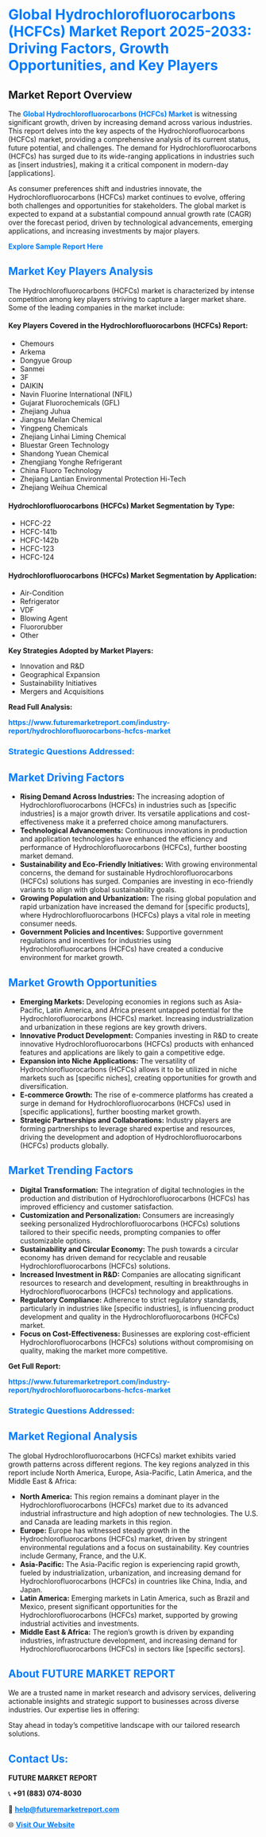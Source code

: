 <h1 style="color: #007BFF;">Global Hydrochlorofluorocarbons (HCFCs) Market Report 2025-2033: Driving Factors, Growth Opportunities, and Key Players</h1>

<section id="overview">
<h2>Market Report Overview</h2>
<p>The <a href="https://www.futuremarketreport.com/industry-report/hydrochlorofluorocarbons-hcfcs-market" style="color: #007BFF; text-decoration: none;"><strong>Global Hydrochlorofluorocarbons (HCFCs) Market</strong></a> is witnessing significant growth, driven by increasing demand across various industries. This report delves into the key aspects of the Hydrochlorofluorocarbons (HCFCs) market, providing a comprehensive analysis of its current status, future potential, and challenges. The demand for Hydrochlorofluorocarbons (HCFCs) has surged due to its wide-ranging applications in industries such as [insert industries], making it a critical component in modern-day [applications].</p>
<p>As consumer preferences shift and industries innovate, the Hydrochlorofluorocarbons (HCFCs) market continues to evolve, offering both challenges and opportunities for stakeholders. The global market is expected to expand at a substantial compound annual growth rate (CAGR) over the forecast period, driven by technological advancements, emerging applications, and increasing investments by major players.</p>
</section>

<section id="overview">
<p><a href="https://www.futuremarketreport.com/request-sample/reportId=91809" style="color: #007BFF; text-decoration: none;"><strong>Explore Sample Report Here</strong></a></p>
</section>

<section id="key-players">
<h2 style="color: #007BFF;">Market Key Players Analysis</h2>
<p>The Hydrochlorofluorocarbons (HCFCs) market is characterized by intense competition among key players striving to capture a larger market share. Some of the leading companies in the market include:</p>
<h4>Key Players Covered in the Hydrochlorofluorocarbons (HCFCs) Report:</h4>
<ul><li>Chemours</li><li>Arkema</li><li>Dongyue Group</li><li>Sanmei</li><li>3F</li><li>DAIKIN</li><li>Navin Fluorine International (NFIL)</li><li>Gujarat Fluorochemicals (GFL)</li><li>Zhejiang Juhua</li><li>Jiangsu Meilan Chemical</li><li>Yingpeng Chemicals</li><li>Zhejiang Linhai Liming Chemical</li><li>Bluestar Green Technology</li><li>Shandong Yuean Chemical</li><li>Zhengjiang Yonghe Refrigerant</li><li>China Fluoro Technology</li><li>Zhejiang Lantian Environmental Protection Hi-Tech</li><li>Zhejiang Weihua Chemical</li></ul>
<h4>Hydrochlorofluorocarbons (HCFCs) Market Segmentation by Type:</h4>
<ul><li>HCFC-22</li><li>HCFC-141b</li><li>HCFC-142b</li><li>HCFC-123</li><li>HCFC-124</li></ul>

<h4>Hydrochlorofluorocarbons (HCFCs) Market Segmentation by Application:</h4>
<ul><li>Air-Condition</li><li>Refrigerator</li><li>VDF</li><li>Blowing Agent</li><li>Fluororubber</li><li>Other</li></ul>
<p><strong>Key Strategies Adopted by Market Players:</strong></p>
<ul>
<li>Innovation and R&D</li>
<li>Geographical Expansion</li>
<li>Sustainability Initiatives</li>
<li>Mergers and Acquisitions</li>
</ul>
</section>

<section>
<p><strong>Read Full Analysis: </strong></p><a href="https://www.futuremarketreport.com/industry-report/hydrochlorofluorocarbons-hcfcs-market" style="color: #007BFF; text-decoration: none;"><strong>https://www.futuremarketreport.com/industry-report/hydrochlorofluorocarbons-hcfcs-market</strong></a>
<h3 style="color: #007BFF;">Strategic Questions Addressed:</h3>
</section>

<section id="driving-factors">
<h2 style="color: #007BFF;">Market Driving Factors</h2>
<ul>
<li><strong>Rising Demand Across Industries:</strong> The increasing adoption of Hydrochlorofluorocarbons (HCFCs) in industries such as [specific industries] is a major growth driver. Its versatile applications and cost-effectiveness make it a preferred choice among manufacturers.</li>
<li><strong>Technological Advancements:</strong> Continuous innovations in production and application technologies have enhanced the efficiency and performance of Hydrochlorofluorocarbons (HCFCs), further boosting market demand.</li>
<li><strong>Sustainability and Eco-Friendly Initiatives:</strong> With growing environmental concerns, the demand for sustainable Hydrochlorofluorocarbons (HCFCs) solutions has surged. Companies are investing in eco-friendly variants to align with global sustainability goals.</li>
<li><strong>Growing Population and Urbanization:</strong> The rising global population and rapid urbanization have increased the demand for [specific products], where Hydrochlorofluorocarbons (HCFCs) plays a vital role in meeting consumer needs.</li>
<li><strong>Government Policies and Incentives:</strong> Supportive government regulations and incentives for industries using Hydrochlorofluorocarbons (HCFCs) have created a conducive environment for market growth.</li>
</ul>
</section>

<section id="growth-opportunities">
<h2 style="color: #007BFF;">Market Growth Opportunities</h2>
<ul>
<li><strong>Emerging Markets:</strong> Developing economies in regions such as Asia-Pacific, Latin America, and Africa present untapped potential for the Hydrochlorofluorocarbons (HCFCs) market. Increasing industrialization and urbanization in these regions are key growth drivers.</li>
<li><strong>Innovative Product Development:</strong> Companies investing in R&D to create innovative Hydrochlorofluorocarbons (HCFCs) products with enhanced features and applications are likely to gain a competitive edge.</li>
<li><strong>Expansion into Niche Applications:</strong> The versatility of Hydrochlorofluorocarbons (HCFCs) allows it to be utilized in niche markets such as [specific niches], creating opportunities for growth and diversification.</li>
<li><strong>E-commerce Growth:</strong> The rise of e-commerce platforms has created a surge in demand for Hydrochlorofluorocarbons (HCFCs) used in [specific applications], further boosting market growth.</li>
<li><strong>Strategic Partnerships and Collaborations:</strong> Industry players are forming partnerships to leverage shared expertise and resources, driving the development and adoption of Hydrochlorofluorocarbons (HCFCs) products globally.</li>
</ul>
</section>

<section id="trending-factors">
<h2 style="color: #007BFF;">Market Trending Factors</h2>
<ul>
<li><strong>Digital Transformation:</strong> The integration of digital technologies in the production and distribution of Hydrochlorofluorocarbons (HCFCs) has improved efficiency and customer satisfaction.</li>
<li><strong>Customization and Personalization:</strong> Consumers are increasingly seeking personalized Hydrochlorofluorocarbons (HCFCs) solutions tailored to their specific needs, prompting companies to offer customizable options.</li>
<li><strong>Sustainability and Circular Economy:</strong> The push towards a circular economy has driven demand for recyclable and reusable Hydrochlorofluorocarbons (HCFCs) solutions.</li>
<li><strong>Increased Investment in R&D:</strong> Companies are allocating significant resources to research and development, resulting in breakthroughs in Hydrochlorofluorocarbons (HCFCs) technology and applications.</li>
<li><strong>Regulatory Compliance:</strong> Adherence to strict regulatory standards, particularly in industries like [specific industries], is influencing product development and quality in the Hydrochlorofluorocarbons (HCFCs) market.</li>
<li><strong>Focus on Cost-Effectiveness:</strong> Businesses are exploring cost-efficient Hydrochlorofluorocarbons (HCFCs) solutions without compromising on quality, making the market more competitive.</li>
</ul>
</section>

<section>
<p><strong>Get Full Report: </strong></p><a href="https://www.futuremarketreport.com/industry-report/hydrochlorofluorocarbons-hcfcs-market" style="color: #007BFF; text-decoration: none;"><strong>https://www.futuremarketreport.com/industry-report/hydrochlorofluorocarbons-hcfcs-market</strong></a>
<h3 style="color: #007BFF;">Strategic Questions Addressed:</h3>
</section>


<section id="regional-analysis">
<h2 style="color: #007BFF;">Market Regional Analysis</h2>
<p>The global Hydrochlorofluorocarbons (HCFCs) market exhibits varied growth patterns across different regions. The key regions analyzed in this report include North America, Europe, Asia-Pacific, Latin America, and the Middle East & Africa:</p>
<ul>
<li><strong>North America:</strong> This region remains a dominant player in the Hydrochlorofluorocarbons (HCFCs) market due to its advanced industrial infrastructure and high adoption of new technologies. The U.S. and Canada are leading markets in this region.</li>
<li><strong>Europe:</strong> Europe has witnessed steady growth in the Hydrochlorofluorocarbons (HCFCs) market, driven by stringent environmental regulations and a focus on sustainability. Key countries include Germany, France, and the U.K.</li>
<li><strong>Asia-Pacific:</strong> The Asia-Pacific region is experiencing rapid growth, fueled by industrialization, urbanization, and increasing demand for Hydrochlorofluorocarbons (HCFCs) in countries like China, India, and Japan.</li>
<li><strong>Latin America:</strong> Emerging markets in Latin America, such as Brazil and Mexico, present significant opportunities for the Hydrochlorofluorocarbons (HCFCs) market, supported by growing industrial activities and investments.</li>
<li><strong>Middle East & Africa:</strong> The region’s growth is driven by expanding industries, infrastructure development, and increasing demand for Hydrochlorofluorocarbons (HCFCs) in sectors like [specific sectors].</li>
</ul>
</section>

<footer>
<h2 style="color: #007BFF;">About FUTURE MARKET REPORT</h2>
<p>We are a trusted name in market research and advisory services, delivering actionable insights and strategic support to businesses across diverse industries. Our expertise lies in offering:</p>

<p>Stay ahead in today’s competitive landscape with our tailored research solutions.</p>

<h2 style="color: #007BFF;">Contact Us:</h2>
<p><strong>FUTURE MARKET REPORT</strong></p>
<p>📞 <strong>+91 (883) 074-8030</strong></p>
<p>📧 <strong><a href="mailto:help@futuremarketreport.com" style="color: #007BFF;">help@futuremarketreport.com</a></strong></p>
<p>🌐 <strong><a href="https://www.futuremarketreport.com/" style="color: #007BFF;">Visit Our Website</a></strong></p>
</footer>